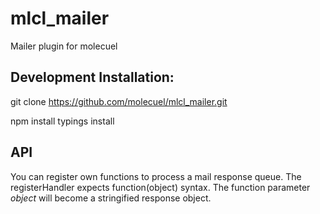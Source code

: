 # mlcl_mailer
Mailer plugin for molecuel

## Development Installation:
git clone https://github.com/molecuel/mlcl_mailer.git

npm install
typings install

## API
You can register own functions to process a mail response queue.
The registerHandler expects function(object) syntax. The function parameter
*object* will become a stringified response object.
